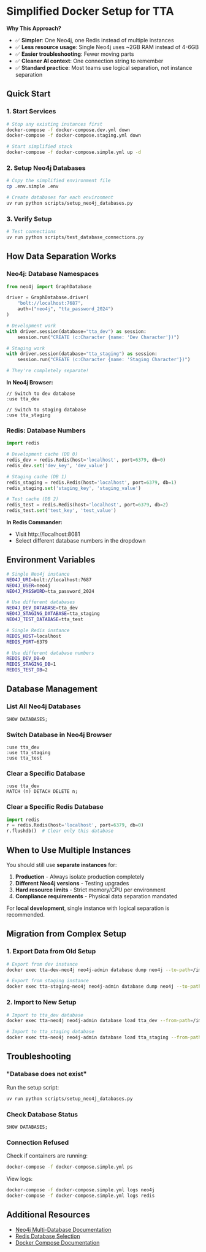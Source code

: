 # Simplified Docker Setup for TTA

**Why This Approach?**
- ✅ **Simpler**: One Neo4j, one Redis instead of multiple instances
- ✅ **Less resource usage**: Single Neo4j uses ~2GB RAM instead of 4-6GB
- ✅ **Easier troubleshooting**: Fewer moving parts
- ✅ **Cleaner AI context**: One connection string to remember
- ✅ **Standard practice**: Most teams use logical separation, not instance separation

## Quick Start

### 1. Start Services

```bash
# Stop any existing instances first
docker-compose -f docker-compose.dev.yml down
docker-compose -f docker-compose.staging.yml down

# Start simplified stack
docker-compose -f docker-compose.simple.yml up -d
```

### 2. Setup Neo4j Databases

```bash
# Copy the simplified environment file
cp .env.simple .env

# Create databases for each environment
uv run python scripts/setup_neo4j_databases.py
```

### 3. Verify Setup

```bash
# Test connections
uv run python scripts/test_database_connections.py
```

## How Data Separation Works

### Neo4j: Database Namespaces

```python
from neo4j import GraphDatabase

driver = GraphDatabase.driver(
    "bolt://localhost:7687",
    auth=("neo4j", "tta_password_2024")
)

# Development work
with driver.session(database="tta_dev") as session:
    session.run("CREATE (c:Character {name: 'Dev Character'})")

# Staging work
with driver.session(database="tta_staging") as session:
    session.run("CREATE (c:Character {name: 'Staging Character'})")

# They're completely separate!
```

**In Neo4j Browser:**
```cypher
// Switch to dev database
:use tta_dev

// Switch to staging database
:use tta_staging
```

### Redis: Database Numbers

```python
import redis

# Development cache (DB 0)
redis_dev = redis.Redis(host='localhost', port=6379, db=0)
redis_dev.set('dev_key', 'dev_value')

# Staging cache (DB 1)
redis_staging = redis.Redis(host='localhost', port=6379, db=1)
redis_staging.set('staging_key', 'staging_value')

# Test cache (DB 2)
redis_test = redis.Redis(host='localhost', port=6379, db=2)
redis_test.set('test_key', 'test_value')
```

**In Redis Commander:**
- Visit http://localhost:8081
- Select different database numbers in the dropdown

## Environment Variables

```bash
# Single Neo4j instance
NEO4J_URI=bolt://localhost:7687
NEO4J_USER=neo4j
NEO4J_PASSWORD=tta_password_2024

# Use different databases
NEO4J_DEV_DATABASE=tta_dev
NEO4J_STAGING_DATABASE=tta_staging
NEO4J_TEST_DATABASE=tta_test

# Single Redis instance
REDIS_HOST=localhost
REDIS_PORT=6379

# Use different database numbers
REDIS_DEV_DB=0
REDIS_STAGING_DB=1
REDIS_TEST_DB=2
```

## Database Management

### List All Neo4j Databases

```cypher
SHOW DATABASES;
```

### Switch Database in Neo4j Browser

```cypher
:use tta_dev
:use tta_staging
:use tta_test
```

### Clear a Specific Database

```cypher
:use tta_dev
MATCH (n) DETACH DELETE n;
```

### Clear a Specific Redis Database

```python
import redis
r = redis.Redis(host='localhost', port=6379, db=0)
r.flushdb()  # Clear only this database
```

## When to Use Multiple Instances

You should still use **separate instances** for:

1. **Production** - Always isolate production completely
2. **Different Neo4j versions** - Testing upgrades
3. **Hard resource limits** - Strict memory/CPU per environment
4. **Compliance requirements** - Physical data separation mandated

For **local development**, single instance with logical separation is recommended.

## Migration from Complex Setup

### 1. Export Data from Old Setup

```bash
# Export from dev instance
docker exec tta-dev-neo4j neo4j-admin database dump neo4j --to-path=/import

# Export from staging instance
docker exec tta-staging-neo4j neo4j-admin database dump neo4j --to-path=/import
```

### 2. Import to New Setup

```bash
# Import to tta_dev database
docker exec tta-neo4j neo4j-admin database load tta_dev --from-path=/import

# Import to tta_staging database
docker exec tta-neo4j neo4j-admin database load tta_staging --from-path=/import
```

## Troubleshooting

### "Database does not exist"

Run the setup script:
```bash
uv run python scripts/setup_neo4j_databases.py
```

### Check Database Status

```cypher
SHOW DATABASES;
```

### Connection Refused

Check if containers are running:
```bash
docker-compose -f docker-compose.simple.yml ps
```

View logs:
```bash
docker-compose -f docker-compose.simple.yml logs neo4j
docker-compose -f docker-compose.simple.yml logs redis
```

## Additional Resources

- [Neo4j Multi-Database Documentation](https://neo4j.com/docs/operations-manual/current/manage-databases/)
- [Redis Database Selection](https://redis.io/commands/select/)
- [Docker Compose Documentation](https://docs.docker.com/compose/)
